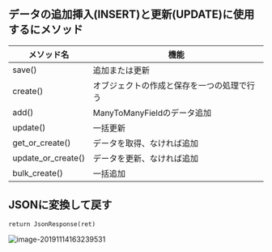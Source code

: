

## データの追加挿入(INSERT)と更新(UPDATE)に使用するにメソッド
| メソッド名 | 機能 |
| ------------------ | ------------------------------------------ |
| save()             | 追加または更新                             |
| create()      | オブジェクトの作成と保存を一つの処理で行う |
| add()              | ManyToManyFieldのデータ追加                |
| update()           | 一括更新                                   |
| get_or_create()    | データを取得、なければ追加                 |
| update_or_create() | データを更新、なければ追加                 |
| bulk_create()      | 一括追加                                   |

## JSONに変換して戻す


    return JsonResponse(ret)

![image-20191114163239531](C:\Users\Takayuki.Kotsubo\AppData\Roaming\Typora\typora-user-images\image-20191114163239531.png)

